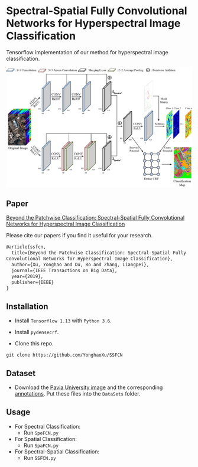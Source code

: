 # Spectral-Spatial Fully Convolutional Networks for Hyperspectral Image Classification

Tensorflow implementation of our method for hyperspectral image classification.

![](Figure/SSFCN.jpg)

## Paper
[Beyond the Patchwise Classification: Spectral-Spatial Fully Convolutional Networks for Hyperspectral Image Classification](https://ieeexplore.ieee.org/abstract/document/8737729/)

Please cite our papers if you find it useful for your research.

```
@article{ssfcn,
  title={Beyond the Patchwise Classification: Spectral-Spatial Fully Convolutional Networks for Hyperspectral Image Classification},
  author={Xu, Yonghao and Du, Bo and Zhang, Liangpei},
  journal={IEEE Transactions on Big Data},
  year={2019},
  publisher={IEEE}
}
```

## Installation
* Install `Tensorflow 1.13` with `Python 3.6`.

* Install `pydensecrf`.
  
* Clone this repo.
```
git clone https://github.com/YonghaoXu/SSFCN
```
## Dataset
* Download the [Pavia University image](http://www.ehu.eus/ccwintco/uploads/e/ee/PaviaU.mat) and the corresponding [annotations](http://www.ehu.eus/ccwintco/uploads/5/50/PaviaU_gt.mat). Put these files into the `DataSets` folder.

## Usage
* For Spectral Classification:
  - Run `SpeFCN.py`
* For Spatial Classification:
  - Run `SpaFCN.py`
* For Spectral-Spatial Classification:
  - Run `SSFCN.py`
